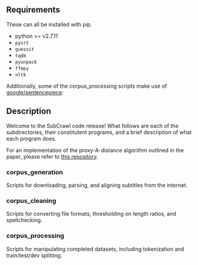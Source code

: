 
## Requirements
These can all be installed with pip.

* python >= v2.7.11
* `pysrt`
* `guessit`
* `tqdm`
* `pyunpack`
* `ffmpy`
* `nltk`

Additionally, some of the corpus_processing scripts make use of [google/sentencepiece](https://github.com/google/sentencepiece):


## Description

Welcome to the SubCrawl code release! What follows are each of the subdirectories, their constitutent programs, and a brief description of what each program does.

For an implementation of the proxy-A-distance algorithm outlined in the paper, please refer to [this repository](https://github.com/rpryzant/proxy-a-distance). 


### corpus_generation

Scripts for downloading, parsing, and aligning subtitles from the internet.

### corpus_cleaning

Scripts for converting file formats, thresholding on length ratios, and spellchecking.

### corpus_processing

Scripts for manipulating completed datasets, including tokenization and train/test/dev splitting.



